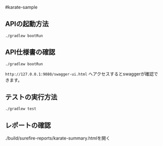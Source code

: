 #karate-sample
## APIの起動方法
```shell script
./gradlew bootRun
```

## API仕様書の確認
```shell script
./gradlew bootRun
```
`http://127.0.0.1:9080/swagger-ui.html` へアクセスするとswaggerが確認できます。

## テストの実行方法
```shell script
./gradlew test
```

## レポートの確認
./build/surefire-reports/karate-summary.htmlを開く